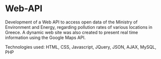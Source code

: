 # Web-API
Development of a Web API to access open data of the Ministry of Environment and Energy, regarding pollution rates of various locations in Greece. A dynamic web site was also created to present real time information using the Google Maps API.

Technologies used: HTML, CSS, Javascript, JQuery, JSON, AJAX, MySQL, PHP
